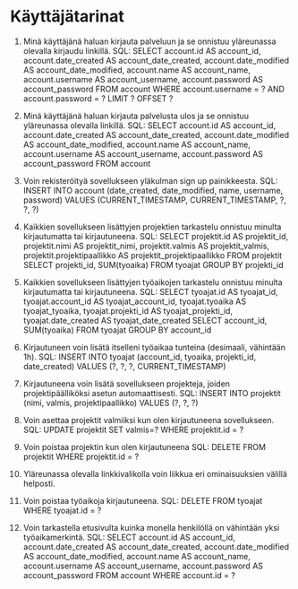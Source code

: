 # Käyttäjätarinat

1. Minä käyttäjänä haluan kirjauta palveluun ja se onnistuu yläreunassa olevalla kirjaudu linkillä.
SQL:
SELECT account.id AS account_id, account.date_created AS account_date_created, account.date_modified AS account_date_modified, account.name AS account_name, account.username AS account_username, account.password AS account_password 
FROM account 
WHERE account.username = ? AND account.password = ?
 LIMIT ? OFFSET ?

2. Minä käyttäjänä haluan kirjauta palvelusta ulos ja se onnistuu yläreunassa olevalla linkillä.
SQL:
SELECT account.id AS account_id, account.date_created AS account_date_created, account.date_modified AS account_date_modified, account.name AS account_name, account.username AS account_username, account.password AS account_password 
FROM account 

3. Voin rekisteröityä sovellukseen yläkulman sign up painikkeesta.
SQL:
INSERT INTO account (date_created, date_modified, name, username, password) VALUES (CURRENT_TIMESTAMP, CURRENT_TIMESTAMP, ?, ?, ?)

4. Kaikkien sovellukseen lisättyjen projektien tarkastelu onnistuu minulta kirjautumatta tai kirjautuneena.
SQL:
SELECT projektit.id AS projektit_id, projektit.nimi AS projektit_nimi, projektit.valmis AS projektit_valmis, projektit.projektipaallikko AS projektit_projektipaallikko 
FROM projektit
SELECT projekti_id, SUM(tyoaika) FROM tyoajat GROUP BY projekti_id

5. Kaikkien sovellukseen lisättyjen työaikojen tarkastelu onnistuu minulta kirjautumatta tai kirjautuneena.
SQL:
SELECT tyoajat.id AS tyoajat_id, tyoajat.account_id AS tyoajat_account_id, tyoajat.tyoaika AS tyoajat_tyoaika, tyoajat.projekti_id AS tyoajat_projekti_id, tyoajat.date_created AS tyoajat_date_created 
SELECT account_id, SUM(tyoaika) FROM tyoajat GROUP BY account_id

6. Kirjautuneen voin lisätä itselleni työaikaa tunteina (desimaali, vähintään 1h).
SQL:
INSERT INTO tyoajat (account_id, tyoaika, projekti_id, date_created) VALUES (?, ?, ?, CURRENT_TIMESTAMP)

7. Kirjautuneena voin lisätä sovellukseen projekteja, joiden projektipäälliköksi asetun automaattisesti.
SQL:
INSERT INTO projektit (nimi, valmis, projektipaallikko) VALUES (?, ?, ?)

8. Voin asettaa projektit valmiiksi kun olen kirjautuneena sovellukseen.
SQL:
UPDATE projektit SET valmis=? WHERE projektit.id = ?

9. Voin poistaa projektin kun olen kirjautuneena
SQL:
DELETE FROM projektit WHERE projektit.id = ?

10. Yläreunassa olevalla linkkivalikolla voin liikkua eri ominaisuuksien välillä helposti.

11. Voin poistaa työaikoja kirjautuneena.
SQL:
DELETE FROM tyoajat WHERE tyoajat.id = ?

12. Voin tarkastella etusivulta kuinka monella henkilöllä on vähintään yksi työaikamerkintä.
SQL:
SELECT account.id AS account_id, account.date_created AS account_date_created, account.date_modified AS account_date_modified, account.name AS account_name, account.username AS account_username, account.password AS account_password 
FROM account 
WHERE account.id = ?
